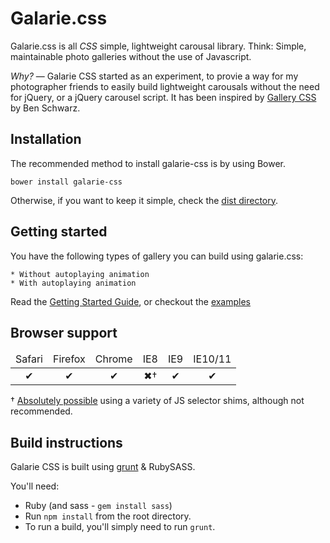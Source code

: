 # Galarie.css

Galarie.css is all *CSS* simple, lightweight carousal library. Think: Simple, maintainable photo galleries without the use of Javascript. 

_Why?_ — Galarie CSS started as an experiment, to provie a way for my photographer friends to easily build lightweight carousals without the need for jQuery, or a jQuery carousel script. It has been inspired by [Gallery CSS](http://benschwarz.github.io/gallery-css) by Ben Schwarz.

## Installation

The recommended method to install galarie-css is by using Bower.

`bower install galarie-css`

Otherwise, if you want to keep it simple, check the [dist directory](/dist).

## Getting started

You have the following types of gallery you can build using galarie.css:

	* Without autoplaying animation
	* With autoplaying animation

Read the [Getting Started Guide](http://upamanyu.in/galarie-css/#getting-started), or checkout the [examples](/examples)

## Browser support

<table width="100%" style="text-align: center;">
  <thead>
    <tr>
      <td>Safari</td>
      <td>Firefox</td>
      <td>Chrome</td>
      <td>IE8</td>
      <td>IE9</td>
      <td>IE10/11</td>
    </tr>
  </thead>
  <tbody>
    <tr>
      <td>✔</td>
      <td>✔</td>
      <td>✔</td>
      <td>✖†</td>
      <td>✔</td>
      <td>✔</td>
    </tr>
  </tbody>
</table>

† [Absolutely possible](examples/ie-8) using a variety of JS selector shims, although not recommended.

## Build instructions

Galarie CSS is built using [grunt](http://gruntjs.com) & RubySASS.

You'll need:

* Ruby (and sass - `gem install sass`)
* Run `npm install` from the root directory.
* To run a build, you'll simply need to run `grunt`.
